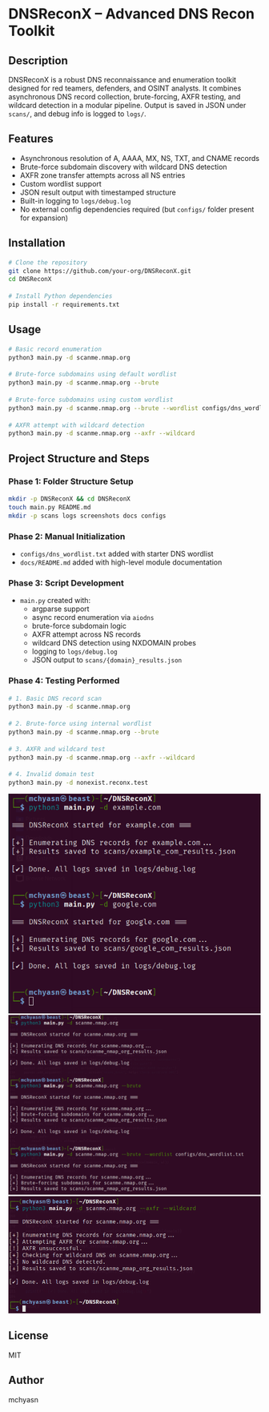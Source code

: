 # DNSReconX – Advanced DNS Recon Toolkit

## Description

DNSReconX is a robust DNS reconnaissance and enumeration toolkit designed for red teamers, defenders, and OSINT analysts. It combines asynchronous DNS record collection, brute-forcing, AXFR testing, and wildcard detection in a modular pipeline. Output is saved in JSON under `scans/`, and debug info is logged to `logs/`.

## Features

- Asynchronous resolution of A, AAAA, MX, NS, TXT, and CNAME records
- Brute-force subdomain discovery with wildcard DNS detection
- AXFR zone transfer attempts across all NS entries
- Custom wordlist support
- JSON result output with timestamped structure
- Built-in logging to `logs/debug.log`
- No external config dependencies required (but `configs/` folder present for expansion)

## Installation

```bash
# Clone the repository
git clone https://github.com/your-org/DNSReconX.git
cd DNSReconX

# Install Python dependencies
pip install -r requirements.txt
```

## Usage

```bash
# Basic record enumeration
python3 main.py -d scanme.nmap.org

# Brute-force subdomains using default wordlist
python3 main.py -d scanme.nmap.org --brute

# Brute-force subdomains using custom wordlist
python3 main.py -d scanme.nmap.org --brute --wordlist configs/dns_wordlist.txt

# AXFR attempt with wildcard detection
python3 main.py -d scanme.nmap.org --axfr --wildcard
```

## Project Structure and Steps

### Phase 1: Folder Structure Setup

```bash
mkdir -p DNSReconX && cd DNSReconX
touch main.py README.md
mkdir -p scans logs screenshots docs configs
```

### Phase 2: Manual Initialization

- `configs/dns_wordlist.txt` added with starter DNS wordlist
- `docs/README.md` added with high-level module documentation

### Phase 3: Script Development

- `main.py` created with:
  - argparse support
  - async record enumeration via `aiodns`
  - brute-force subdomain logic
  - AXFR attempt across NS records
  - wildcard DNS detection using NXDOMAIN probes
  - logging to `logs/debug.log`
  - JSON output to `scans/{domain}_results.json`

### Phase 4: Testing Performed

```bash
# 1. Basic DNS record scan
python3 main.py -d scanme.nmap.org

# 2. Brute-force using internal wordlist
python3 main.py -d scanme.nmap.org --brute

# 3. AXFR and wildcard test
python3 main.py -d scanme.nmap.org --axfr --wildcard

# 4. Invalid domain test
python3 main.py -d nonexist.reconx.test
```
![DNS Reconnaissance Tool](https://raw.githubusercontent.com/mchyasn/cybersecurity-tools/main/01-Network-Scanning-and-Reconnaissance/DNSReconX/screenshots/0.png)
![DNS Reconnaissance Tool](https://raw.githubusercontent.com/mchyasn/cybersecurity-tools/main/01-Network-Scanning-and-Reconnaissance/DNSReconX/screenshots/00.png)
![DNS Reconnaissance Tool](https://raw.githubusercontent.com/mchyasn/cybersecurity-tools/main/01-Network-Scanning-and-Reconnaissance/DNSReconX/screenshots/000.png)

## License

MIT

## Author

mchyasn
